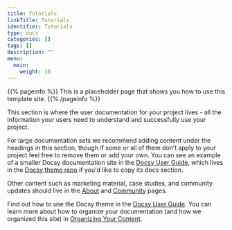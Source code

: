 ```yaml
---
title: Tutorials
linkTitle: Tutorials
identifier: Tutorials
type: docs
categories: []
tags: []
description: ""
menu:
  main:
    weight: 10
---
```


{{% pageinfo %}}
This is a placeholder page that shows you how to use this template site.
{{% /pageinfo %}}

This section is where the user documentation for your project lives - all the
information your users need to understand and successfully use your project.

For large documentation sets we recommend adding content under the headings in
this section, though if some or all of them don’t apply to your project feel
free to remove them or add your own. You can see an example of a smaller Docsy
documentation site in the [Docsy User Guide](https://docsy.dev/docs/), which
lives in the [Docsy theme
repo](https://github.com/google/docsy/tree/master/userguide) if you'd like to
copy its docs section.

Other content such as marketing material, case studies, and community updates
should live in the [About](/about/) and [Community](/community/) pages.

Find out how to use the Docsy theme in the [Docsy User
Guide](https://docsy.dev/docs/). You can learn more about how to organize your
documentation (and how we organized this site) in [Organizing Your
Content](https://docsy.dev/docs/best-practices/organizing-content/).